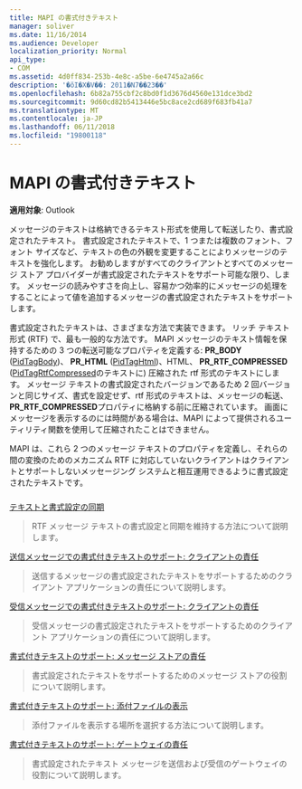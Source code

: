 ```yaml
---
title: MAPI の書式付きテキスト
manager: soliver
ms.date: 11/16/2014
ms.audience: Developer
localization_priority: Normal
api_type:
- COM
ms.assetid: 4d0ff834-253b-4e8c-a5be-6e4745a2a66c
description: '�ŏI�X�V��: 2011�N7��23��'
ms.openlocfilehash: 6b82a755cbf2c8bd0f1d3676d4560e131dce3bd2
ms.sourcegitcommit: 9d60cd82b5413446e5bc8ace2cd689f683fb41a7
ms.translationtype: MT
ms.contentlocale: ja-JP
ms.lasthandoff: 06/11/2018
ms.locfileid: "19800118"
---
```

# <a name="formatted-text-in-mapi"></a>MAPI の書式付きテキスト

  
  
**適用対象**: Outlook 
  
メッセージのテキストは格納できるテキスト形式を使用して転送したり、書式設定されたテキスト。 書式設定されたテキストで、1 つまたは複数のフォント、フォント サイズなど、テキストの色の外観を変更することによりメッセージのテキストを強化します。 お勧めしますがすべてのクライアントとすべてのメッセージ ストア プロバイダーが書式設定されたテキストをサポート可能な限り、します。 メッセージの読みやすさを向上し、容易かつ効率的にメッセージの処理をすることによって値を追加するメッセージの書式設定されたテキストをサポートします。
  
書式設定されたテキストは、さまざまな方法で実装できます。 リッチ テキスト形式 (RTF) で、最も一般的な方法です。 MAPI メッセージのテキスト情報を保持するための 3 つの転送可能なプロパティを定義する: **PR_BODY** ([PidTagBody](pidtagbody-canonical-property.md))、 **PR_HTML** ([PidTagHtml](pidtaghtml-canonical-property.md))、HTML、 **PR_RTF_COMPRESSED** ([PidTagRtfCompressed](pidtagrtfcompressed-canonical-property.md)のテキストに) 圧縮された rtf 形式のテキストにします。 メッセージ テキストの書式設定されたバージョンであるため 2 回バージョンと同じサイズ、書式を設定せず、rtf 形式のテキストは、メッセージの転送、 **PR_RTF_COMPRESSED**プロパティに格納する前に圧縮されています。 画面にメッセージを表示するのには時間がある場合は、MAPI によって提供されるユーティリティ関数を使用して圧縮されたことはできません。 
  
MAPI は、これら 2 つのメッセージ テキストのプロパティを定義し、それらの間の変換のためのメカニズム RTF に対応していないクライアントはクライアントとサポートしないメッセージング システムと相互運用できるように書式設定されたテキストです。
  
### 

[テキストと書式設定の同期](synchronizing-text-and-formatting.md)
  
> RTF メッセージ テキストの書式設定と同期を維持する方法について説明します。
    
[送信メッセージでの書式付きテキストのサポート: クライアントの責任](supporting-formatted-text-in-outgoing-messages-client-responsibilities.md)
  
> 送信するメッセージの書式設定されたテキストをサポートするためのクライアント アプリケーションの責任について説明します。
    
[受信メッセージでの書式付きテキストのサポート: クライアントの責任](supporting-formatted-text-in-incoming-messages-client-responsibilities.md)
  
> 受信メッセージの書式設定されたテキストをサポートするためのクライアント アプリケーションの責任について説明します。
    
[書式付きテキストのサポート: メッセージ ストアの責任](supporting-formatted-text-message-store-responsibilities.md)
  
> 書式設定されたテキストをサポートするためのメッセージ ストアの役割について説明します。
    
[書式付きテキストのサポート: 添付ファイルの表示](supporting-formatted-text-rendering-attachments.md)
  
> 添付ファイルを表示する場所を選択する方法について説明します。
    
[書式付きテキストのサポート: ゲートウェイの責任](supporting-formatted-text-gateway-responsibilities.md)
  
> 書式設定されたテキスト メッセージを送信および受信のゲートウェイの役割について説明します。
    

